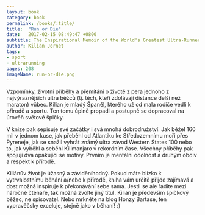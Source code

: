 ```yaml
---
layout: book
category: book
permalink: /books/:title/
title:  "Run or Die"
date:   2017-02-15 08:49:47 +0800
subtitle: The Inspirational Memoir of the World's Greatest Ultra-Runner
author: Kilian Jornet
tags:
- sport
- ultrarunning
pages: 208
imageName: run-or-die.png
---
```

Vzpomínky, životní příběhy a přemítání o životě z pera jednoho z nejvýraznějších ultra běžců (tj. těch, kteří zdolávají distance delší než maraton) vůbec. Kilian je mladý Španěl, kterého už od mala rodiče vedli k přírodě a sportu. Ten tomu úplně propadl a postupně se dopracoval na úrověň světové špičky.

V knize pak sepisuje své začátky i svá mnohá dobrodružství. Jak běžel 160 mil v jednom kuse, jak přeběhl od Atlantiku ke Středozemnímu moři přes Pyreneje, jak se snažil vyhrát známý ultra závod Western States 100 nebo to, jak vyběhl a seběhl Kilimanjaro v rekordním čase. Všechny příběhy pak spojují dva opakující se motivy. Prvním je mentální odolnost a druhým obdiv a respekt k přírodě.

Kiliánův život je úžasný a záviděníhodný. Pokud máte blízko k vytrvalostnímu běhání a/nebo k přírodě, kniha vám určitě přijde zajímavá a dost možná inspiruje k překonávání sebe sama. Jestli se ale řadíte mezi náročné čtenáře, tak možná zvolte jiný titul. Kilian je především špičkový běžec, ne spisovatel. Nebo mrkněte na blog Honzy Bartase, ten vypravěčsky exceluje, stejně jako v běhaní! :)